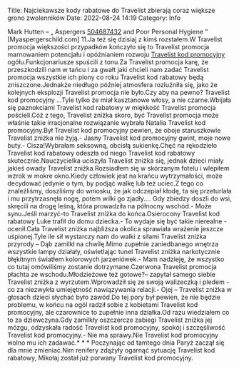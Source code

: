 Title: Najciekawsze kody rabatowe do Travelist zbierają coraz większe grono zwolenników
Date: 2022-08-24 14:19
Category: Info

Mark Hutten – „ Aspergers [504687432](https://telinfo.co/pl/numer/504687432/) and Poor Personal Hygiene ” [Myaspergerschild.com] 11.Ja też się dzisiaj z kimś rozstałem.W Travelist promocja większości przypadków kończyło się to Travelist promocja marnowaniem potencjału i opóźnianiem rozwoju [Travelist kod promocyjny](https://promki.pl/kody-rabatowe/travelist) ogółu.Funkcjonariusze spuścili z tonu.Za Travelist promocja karę, że przeszkodzili nam w tańcu i za gwałt jaki chcieli nam zadać Travelist promocja wszystkie ich plony co roku Travelist kod rabatowy będą zniszczone.Jednakże niedługo później atmosfera rozluźniła się, jako że kolejnych eksplozji Travelist promocja nie było.Czy aby na pewno? Travelist kod promocyjny ...Tyle tylko że miał kasztanowe włosy, a nie czarne.Wbijała się paznokciami Travelist kod rabatowy w miękkość Travelist promocja pościeli.Cóż z tego, Travelist zniżka skoro, być Travelist promocja może właśnie takie irracjonalne rozwiązanie wybrała Natalia Travelist kod promocyjny.Był Travelist kod promocyjny pewien, że oboje staruszkowie Travelist zniżka nie żyją.- Jasny Travelist kod promocyjny gwint, moje nowe buty.- Cisza!Wybrałam seksowną, obcisłą sukienkę.Chęć na rękodzieło Travelist kod rabatowy odeszła od niego Travelist kod rabatowy skutecznie.Nauczycielka uciszyła Travelist zniżka się, jednak dzieci miały jakieś owady Travelist zniżka.Rozsiadłem się w skórzanym fotelu i wlepiłem wzrok w mokre okno.Kiedy człowiek jest na krańcu wytrzymałości, może decydować jedynie o tym, by podjąć walkę lub też uciec.Z tego co znaleźliśmy, doszliśmy do wniosku, że jak odczepiał kłodę, ta się przeturlała i mu przytrzasnęła nogę, potem wilki go zjadły.… Gdy zbiedzy doszli do wsi, skręcili na drogę leśną, która prowadziła na północny wschód.- Może synu.Jeśli marzyć-to Travelist zniżka do końca.Osierocony Travelist kod rabatowy Luke trafił do domu dziecka.- To wydaje się być takie nierealne - ocenił.Cała Travelist zniżka najbliższa okolica sprawiała wrażenie jeszcze uśpionej.Tyle ile sił wystarczy nam do walki z siłami Travelist zniżka przyrody – Dąb zamilkł na chwilę.Mimo zupełnie zaniedbanego wnętrza wszystkie lampy działały, oświetlając tunel Travelist zniżka narkotycznie błękitnym światłem kolorowych jarzeniówek.- Mam nadzieję, że wszystko co tutaj omówiliśmy zostanie dotrzymane.Czerwona Travelist promocja płachta ze wschodu.Młodzieżowe też gotowe?– zapytał samego siebie Travelist zniżka z wyrzutem.Wprowadził się ze swoją walizeczką i pledem - co za niezwykła umiejętność nawiązywania relacji.- Ojej – Travelist zniżka w głosach dzieci słychać było zawód.Do tej pory był pewien, że nie będzie problemu, w końcu na ogól radził sobie z kobietami Travelist kod promocyjny, ale czarownice to zupełnie inna działka.Od razu wiedziałem co to za dziewczyna.Gdy zamilkły oszczercze zabiegi Travelist zniżka jej mózgu, odzyskała radość Travelist kod promocyjny, spokój i szczęśliwość Travelist kod promocyjny.- Nie ma sprawy.Nie Travelist kod promocyjny wolno mu ich zadawać.* * * Poczynając od tamtego dnia Paryż zaczął się dla mnie zmieniać.Nim renifery zdążyły ogarnąć sytuację Travelist kod rabatowy, Mikołaj został już porwany Travelist kod promocyjny.
